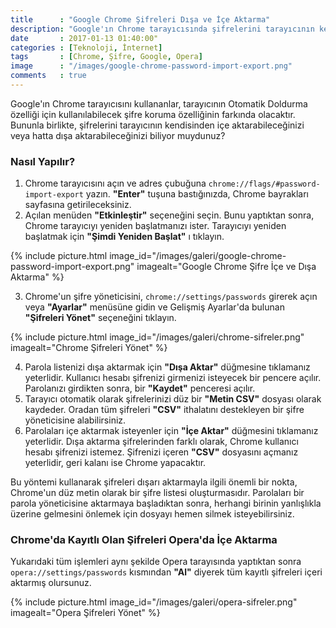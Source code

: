 ```yaml
---
title      : "Google Chrome Şifreleri Dışa ve İçe Aktarma"
description: "Google'ın Chrome tarayıcısında şifrelerini tarayıcının kendisinden içe aktarabileceğinizi veya hatta dışa aktarabileceğinizi biliyor muydunuz?"
date       : 2017-01-13 01:40:00"
categories : [Teknoloji, İnternet]
tags       : [Chrome, Şifre, Google, Opera]
image      : "/images/google-chrome-password-import-export.png"
comments   : true
---
```


Google'ın Chrome tarayıcısını kullananlar, tarayıcının Otomatik Doldurma özelliği için kullanılabilecek şifre koruma özelliğinin farkında olacaktır. Bununla birlikte, şifrelerini tarayıcının kendisinden içe aktarabileceğinizi veya hatta dışa aktarabileceğinizi biliyor muydunuz?

### Nasıl Yapılır?

1. Chrome tarayıcısını açın ve adres çubuğuna `chrome://flags/#password-import-export` yazın. **"Enter"** tuşuna bastığınızda, Chrome bayrakları sayfasına getirileceksiniz.
2. Açılan menüden **"Etkinleştir"** seçeneğini seçin. Bunu yaptıktan sonra, Chrome tarayıcıyı yeniden başlatmanızı ister. Tarayıcıyı yeniden başlatmak için **"Şimdi Yeniden Başlat"** ı tıklayın.

{% include picture.html image_id="/images/galeri/google-chrome-password-import-export.png" imagealt="Google Chrome Şifre İçe ve Dışa Aktarma" %}

3. Chrome'un şifre yöneticisini, `chrome://settings/passwords` girerek açın veya **"Ayarlar"** menüsüne gidin ve Gelişmiş Ayarlar'da bulunan **"Şifreleri Yönet"** seçeneğini tıklayın.

{% include picture.html image_id="/images/galeri/chrome-sifreler.png" imagealt="Chrome Şifreleri Yönet" %}

4. Parola listenizi dışa aktarmak için **"Dışa Aktar"** düğmesine tıklamanız yeterlidir. Kullanıcı hesabı şifrenizi girmenizi isteyecek bir pencere açılır. Parolanızı girdikten sonra, bir **"Kaydet"** penceresi açılır.
5. Tarayıcı otomatik olarak şifrelerinizi düz bir **"Metin CSV"** dosyası olarak kaydeder. Oradan tüm şifreleri **"CSV"** ithalatını destekleyen bir şifre yöneticisine alabilirsiniz.
6. Parolaları içe aktarmak isteyenler için **"İçe Aktar"** düğmesini tıklamanız yeterlidir. Dışa aktarma şifrelerinden farklı olarak, Chrome kullanıcı hesabı şifrenizi istemez. Şifrenizi içeren **"CSV"** dosyasını açmanız yeterlidir, geri kalanı ise Chrome yapacaktır.

Bu yöntemi kullanarak şifreleri dışarı aktarmayla ilgili önemli bir nokta, Chrome'un düz metin olarak bir şifre listesi oluşturmasıdır. Parolaları bir parola yöneticisine aktarmaya başladıktan sonra, herhangi birinin yanlışlıkla üzerine gelmesini önlemek için dosyayı hemen silmek isteyebilirsiniz.

### Chrome'da Kayıtlı Olan Şifreleri Opera'da İçe Aktarma

Yukarıdaki tüm işlemleri aynı şekilde Opera tarayısında yaptıktan sonra `opera://settings/passwords` kısmından **"Al"** diyerek tüm kayıtlı şifreleri içeri aktarmış olursunuz.

{% include picture.html image_id="/images/galeri/opera-sifreler.png" imagealt="Opera Şifreleri Yönet" %}
